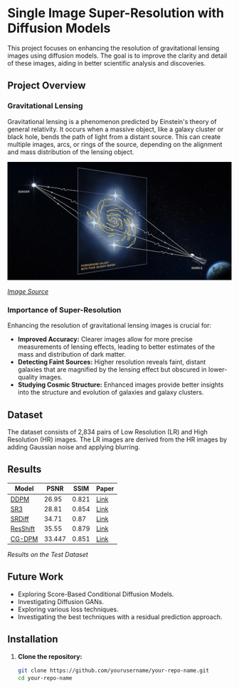 # Single Image Super-Resolution with Diffusion Models

This project focuses on enhancing the resolution of gravitational lensing images using diffusion models. The goal is to improve the clarity and detail of these images, aiding in better scientific analysis and discoveries.

## Project Overview

### Gravitational Lensing

Gravitational lensing is a phenomenon predicted by Einstein's theory of general relativity. It occurs when a massive object, like a galaxy cluster or black hole, bends the path of light from a distant source. This can create multiple images, arcs, or rings of the source, depending on the alignment and mass distribution of the lensing object.

![Gravitational Lensing Image](figures/gravitlensing.webp)

*[Image Source](https://www.jpl.nasa.gov/images/pia23641-gravitational-lensing-graphic)*


### Importance of Super-Resolution

Enhancing the resolution of gravitational lensing images is crucial for:

- **Improved Accuracy:** Clearer images allow for more precise measurements of lensing effects, leading to better estimates of the mass and distribution of dark matter.
- **Detecting Faint Sources:** Higher resolution reveals faint, distant galaxies that are magnified by the lensing effect but obscured in lower-quality images.
- **Studying Cosmic Structure:** Enhanced images provide better insights into the structure and evolution of galaxies and galaxy clusters.

## Dataset

The dataset consists of 2,834 pairs of Low Resolution (LR) and High Resolution (HR) images. The LR images are derived from the HR images by adding Gaussian noise and applying blurring.

## Results

| Model   | PSNR  | SSIM  | Paper |
|---------|-------|-------|-------|
| [DDPM](https://arxiv.org/abs/2006.11239)    | 26.95 | 0.821 | [Link](https://arxiv.org/abs/2006.11239) |
| [SR3](https://arxiv.org/abs/2104.07636)     | 28.81 | 0.854 | [Link](https://arxiv.org/abs/2104.07636) |
| [SRDiff](https://arxiv.org/abs/2104.14951)  | 34.71 | 0.87  | [Link](https://arxiv.org/abs/2104.14951) |
| [ResShift](https://arxiv.org/abs/2201.11745)| 35.55 | 0.879 | [Link](https://arxiv.org/abs/2201.11745) |
| [CG-DPM](https://arxiv.org/abs/2106.07579)  | 33.447| 0.851 | [Link](https://arxiv.org/abs/2106.07579) |

*Results on the Test Dataset*

## Future Work

- Exploring Score-Based Conditional Diffusion Models.
- Investigating Diffusion GANs.
- Exploring various loss techniques.
- Investigating the best techniques with a residual prediction approach.

## Installation

1. **Clone the repository:**

   ```sh
   git clone https://github.com/yourusername/your-repo-name.git
   cd your-repo-name
